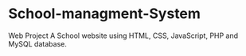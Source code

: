 # School-managment-System
Web Project
A School website using HTML, CSS, JavaScript, PHP and MySQL database.
